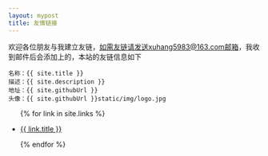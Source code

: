 ```yaml
---
layout: mypost
title: 友情链接
---
```


欢迎各位朋友与我建立友链，如需友链请发送xuhang5983@163.com邮箱，我收到邮件后会添加上的，本站的友链信息如下

```
名称：{{ site.title }}
描述：{{ site.description }}
地址：{{ site.githubUrl }}
头像：{{ site.githubUrl }}static/img/logo.jpg
```

<ul>
  {% for link in site.links %}
  <li>
    <p><a href="{{ link.url }}" title="{{ link.desc }}" target="_blank" >{{ link.title }}</a></p>
  </li>
  {% endfor %}
</ul>
